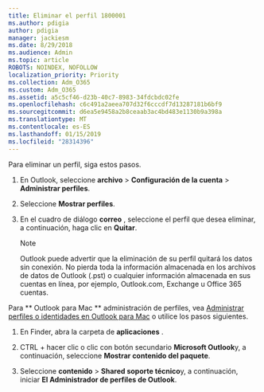 ```yaml
---
title: Eliminar el perfil 1800001
ms.author: pdigia
author: pdigia
manager: jackiesm
ms.date: 8/29/2018
ms.audience: Admin
ms.topic: article
ROBOTS: NOINDEX, NOFOLLOW
localization_priority: Priority
ms.collection: Adm_O365
ms.custom: Adm_O365
ms.assetid: a5c5cf46-d23b-40c7-8983-34fdcbdc02fe
ms.openlocfilehash: c6c491a2aeea707d32f6cccdf7d13287181b6bf9
ms.sourcegitcommit: d6ea5e9458a2b8ceaab3ac4bd483e1130b9a398a
ms.translationtype: MT
ms.contentlocale: es-ES
ms.lasthandoff: 01/15/2019
ms.locfileid: "28314396"
---
```

Para eliminar un perfil, siga estos pasos.
  
1. En Outlook, seleccione **archivo** \> **Configuración de la cuenta** \> **Administrar perfiles**.
    
2. Seleccione **Mostrar perfiles**.
    
3. En el cuadro de diálogo **correo** , seleccione el perfil que desea eliminar, a continuación, haga clic en **Quitar**.
    
    > [!NOTE]
    > Outlook puede advertir que la eliminación de su perfil quitará los datos sin conexión. No pierda toda la información almacenada en los archivos de datos de Outlook (.pst) o cualquier información almacenada en sus cuentas en línea, por ejemplo, Outlook.com, Exchange u Office 365 cuentas. 
  
Para ** Outlook para Mac ** administración de perfiles, vea [Administrar perfiles o identidades en Outlook para Mac](https://support.office.com/article/fed2a955-74df-4a24-bef6-78a426958c4c.aspx) o utilice los pasos siguientes. 
  
1. En Finder, abra la carpeta de **aplicaciones** . 
    
2. CTRL + hacer clic o clic con botón secundario **Microsoft Outlook**y, a continuación, seleccione **Mostrar contenido del paquete**.
    
3. Seleccione **contenido** \> **Shared soporte técnico**y, a continuación, iniciar **El Administrador de perfiles de Outlook**.
    

